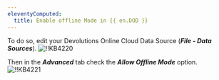 ```yaml
---
eleventyComputed:
  title: Enable offline Mode in {{ en.DOD }}
---
```

To do so, edit your Devolutions Online Cloud Data Source (***File - Data Sources***).
![!!KB4220](https://cdnweb.devolutions.net/docs/docs_en_kb_KB4220.png)

Then in the ***Advanced*** tab check the ***Allow Offline Mode*** option.
![!!KB4221](https://cdnweb.devolutions.net/docs/docs_en_kb_KB4221.png)
